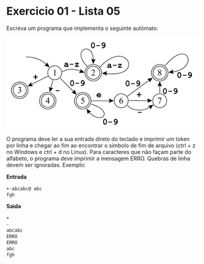 # Exercicio 01 - Lista 05

Escreva um programa que implementa o seguinte autômato:

![automato](../Imagens/automato-L5Ex01.png)

O programa deve ler a sua entrada direto do teclado e imprimir um token por linha e chegar ao fim ao encontrar o símbolo de fim de arquivo (ctrl + z no Windows e ctrl + d no Linux). Para caracteres que não façam parte do alfabeto, o programa deve imprimir a mensagem ERRO. Quebras de linha devem ser ignoradas. Exemplo:

**Entrada**
```
+-abcabc@ abc
fgh
```

**Saida**
```
+
-
abcabc
ERRO
ERRO
abc
fgh
```